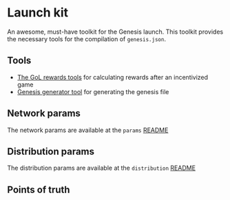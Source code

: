 # Launch kit

An awesome, must-have toolkit for the Genesis launch. This toolkit provides the necessary tools for the compilation of `genesis.json`.

## Tools

- [The GoL rewards tools](./gol_rewards/README.md) for calculating rewards after an incentivized game
- [Genesis generator tool](./genesis_generator_tool/README.md) for generating the genesis file

## Network params

The network params are available at the `params` [README](./params/README.md)

## Distribution params

The distribution params are available at the `distribution` [README](/distribution/README.md)

## Points of truth
